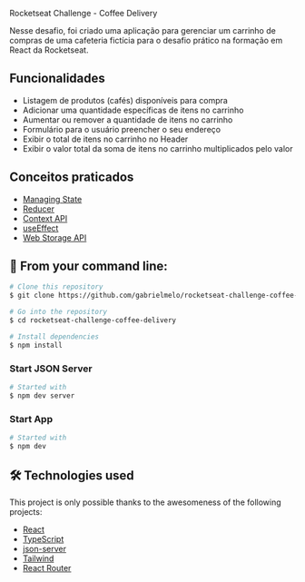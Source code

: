 Rocketseat Challenge - Coffee Delivery

Nesse desafio, foi criado uma aplicação para gerenciar um carrinho de compras de uma cafeteria fictícia para o desafio prático na formação em React da Rocketseat.

## Funcionalidades
- Listagem de produtos (cafés) disponíveis para compra
- Adicionar uma quantidade específicas de itens no carrinho
- Aumentar ou remover a quantidade de itens no carrinho
- Formulário para o usuário preencher o seu endereço
- Exibir o total de itens no carrinho no Header
- Exibir o valor total da soma de itens no carrinho multiplicados pelo valor

## Conceitos praticados
- [Managing State](https://react.dev/learn/managing-state)
- [Reducer](https://react.dev/learn/scaling-up-with-reducer-and-context)
- [Context API](https://react.dev/learn/scaling-up-with-reducer-and-context)
- [useEffect](https://pt-br.react.dev/reference/react/useEffect)
- [Web Storage API](https://developer.mozilla.org/en-US/docs/Web/API/Web_Storage_API)
  
## 🚀 From your command line:

```bash
# Clone this repository
$ git clone https://github.com/gabrielmelo/rocketseat-challenge-coffee-delivery

# Go into the repository
$ cd rocketseat-challenge-coffee-delivery

# Install dependencies
$ npm install

```

### **Start JSON Server**
```bash
# Started with
$ npm dev server
```

### **Start App**
```bash
# Started with
$ npm dev
```

## 🛠️ Technologies used 
This project is only possible thanks to the awesomeness of the following projects:

- [React](https://reactjs.org/)
- [TypeScript](https://www.typescriptlang.org/)
- [json-server](https://www.npmjs.com/package/json-server) 
- [Tailwind](https://tailwindcss.com/) 
- [React Router](https://reactrouter.com/)

